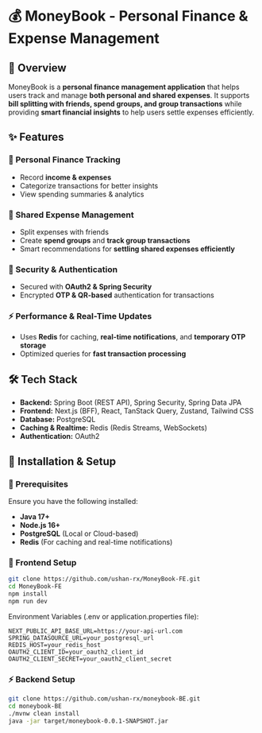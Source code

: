 # 💰 MoneyBook - Personal Finance & Expense Management  

## 🚀 Overview  
MoneyBook is a **personal finance management application** that helps users track and manage **both personal and shared expenses**. It supports **bill splitting with friends, spend groups, and group transactions** while providing **smart financial insights** to help users settle expenses efficiently.  

## ✨ Features  
### 👤 Personal Finance Tracking  
- Record **income & expenses**  
- Categorize transactions for better insights  
- View spending summaries & analytics  

### 🤝 Shared Expense Management  
- Split expenses with friends  
- Create **spend groups** and **track group transactions**  
- Smart recommendations for **settling shared expenses efficiently**  

### 🔐 Security & Authentication  
- Secured with **OAuth2 & Spring Security**  
- Encrypted **OTP & QR-based** authentication for transactions  

### ⚡ Performance & Real-Time Updates  
- Uses **Redis** for caching, **real-time notifications**, and **temporary OTP storage**  
- Optimized queries for **fast transaction processing**  

## 🛠 Tech Stack  
- **Backend:** Spring Boot (REST API), Spring Security, Spring Data JPA  
- **Frontend:** Next.js (BFF), React, TanStack Query, Zustand, Tailwind CSS  
- **Database:** PostgreSQL  
- **Caching & Realtime:** Redis (Redis Streams, WebSockets)  
- **Authentication:** OAuth2  

## 🔧 Installation & Setup  
### 📌 Prerequisites  
Ensure you have the following installed:  
- **Java 17+**  
- **Node.js 16+**  
- **PostgreSQL** (Local or Cloud-based)  
- **Redis** (For caching and real-time notifications)  

### 🎨 Frontend Setup  
```sh
git clone https://github.com/ushan-rx/MoneyBook-FE.git
cd MoneyBook-FE
npm install
npm run dev
```

Environment Variables (.env or application.properties file):

```plaintext
NEXT_PUBLIC_API_BASE_URL=https://your-api-url.com
SPRING_DATASOURCE_URL=your_postgresql_url
REDIS_HOST=your_redis_host
OAUTH2_CLIENT_ID=your_oauth2_client_id
OAUTH2_CLIENT_SECRET=your_oauth2_client_secret
```

### ⚡ Backend Setup  
```sh
git clone https://github.com/ushan-rx/moneybook-BE.git
cd moneybook-BE
./mvnw clean install
java -jar target/moneybook-0.0.1-SNAPSHOT.jar
```




